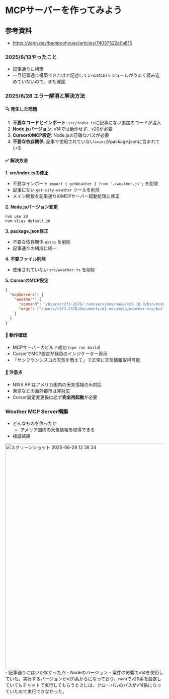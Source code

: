 # MCPサーバーを作ってみよう

## 参考資料
- https://zenn.dev/bamboohouse/articles/74037522a0a815

### 2025/6/13やったこと
- 記事通りに構築
- 一旦記事通り構築できたはす記述しているsrcのモジュールがうまく読み込めていないので、また確認

### 2025/6/28 エラー解消と解決方法

#### 🔍 発生した問題
1. **不要なコードとインポート**: `src/index.ts`に記事にない追加のコードが混入
2. **Node.jsバージョン**: v14では動作せず、v20が必要
3. **CursorのMCP設定**: Node.jsの正確なパスが必要
4. **不要な依存関係**: 記事で使用されていない`axios`がpackage.jsonに含まれている

#### ✅ 解決方法

**1. src/index.tsの修正**
- 不要なインポート `import { getWeather } from './weather.js';` を削除
- 記事にない `get-city-weather` ツールを削除
- メイン関数を記事通りのMCPサーバー起動処理に修正

**2. Node.jsバージョン変更**
```bash
nvm use 20
nvm alias default 20
```

**3. package.json修正**
- 不要な依存関係 `axios` を削除
- 記事通りの構成に統一

**4. 不要ファイル削除**
- 使用されていない `src/weather.ts` を削除

**5. CursorのMCP設定**
```json
{
  "mcpServers": {
    "weather": {
      "command": "/Users/r273-2576/.nvm/versions/node/v20.18.0/bin/node",
      "args": ["/Users/r273-2576/Documents/AI-mokumoku/weather-mcp/build/index.js"]
    }
  }
}
```

#### 🎯 動作確認
- MCPサーバーのビルド成功 (`npm run build`)
- CursorでMCP設定が緑色のインジケーター表示
- 「サンフランシスコの天気を教えて」で正常に天気情報取得可能

#### 📝 注意点
- NWS APIはアメリカ国内の天気情報のみ対応
- 東京などの海外都市は非対応
- Cursor設定変更後は必ず**完全再起動**が必要

### Weather MCP Server構築
- どんなものを作ったか
  - アメリア国内の天気情報を取得できる
- 検証結果
<img width="715" alt="スクリーンショット 2025-06-29 12 38 24" src="https://github.com/user-attachments/assets/85cf3728-7f58-4a6b-a27f-8f2476d6a388" />
- 記事通りにはいかなかった点
  - Nodeのバージョン
    - 案件の影響でv14を使用していた。実行するバージョンがv20系からになっており、nvmでv20系を設定していてもチャットで実行してもらうときには、グローバルのパスがv14系になっていたので実行できなかった。
